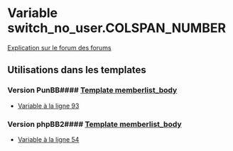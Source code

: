 # Variable switch_no_user.COLSPAN_NUMBER
[Explication sur le forum des forums](http://forum.forumactif.com/t294113-listing-des-variables#switch_no_user.COLSPAN_NUMBER)
## Utilisations dans les templates
### Version PunBB#### [Template memberlist_body](punbb/memberlist_body.md)
* [Variable à la ligne 93](../punbb/memberlist_body.tpl#L93)
### Version phpBB2#### [Template memberlist_body](subsilver/memberlist_body.md)
* [Variable à la ligne 54](../subsilver/memberlist_body.tpl#L54)